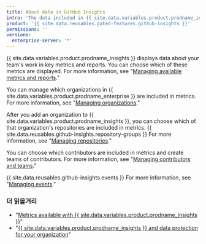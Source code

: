 ```yaml
---
title: About data in GitHub Insights
intro: 'The data included in {{ site.data.variables.product.prodname_insights }} metrics is highly customizable.'
product: '{{ site.data.reusables.gated-features.github-insights }}'
permissions: ''
versions:
  enterprise-server: '*'
---
```


{{ site.data.variables.product.prodname_insights }} displays data about your team's work in key metrics and reports. You can choose which of these metrics are displayed. For more information, see "[Managing available metrics and reports](/insights/installing-and-configuring-github-insights/managing-available-metrics-and-reports)."

You can manage which organizations in {{ site.data.variables.product.prodname_enterprise }} are included in metrics. For more information, see "[Managing organizations](/insights/installing-and-configuring-github-insights/managing-organizations)."

After you add an organization to {{ site.data.variables.product.prodname_insights }}, you can choose which of that organization's repositories are included in metrics. {{ site.data.reusables.github-insights.repository-groups }} For more information, see "[Managing repositories](/insights/installing-and-configuring-github-insights/managing-repositories)."

You can choose which contributors are included in metrics and create teams of contributors. For more information, see "[Managing contributors and teams](/insights/installing-and-configuring-github-insights/managing-contributors-and-teams)."

{{ site.data.reusables.github-insights.events }} For more information, see "[Managing events](/insights/installing-and-configuring-github-insights/managing-events)."

### 더 읽을거리
- "[Metrics available with {{ site.data.variables.product.prodname_insights }}](/insights/exploring-your-usage-of-github-enterprise/metrics-available-with-github-insights)"
- "[{{ site.data.variables.product.prodname_insights }} and data protection for your organization](/github/site-policy/github-insights-and-data-protection-for-your-organization)"

